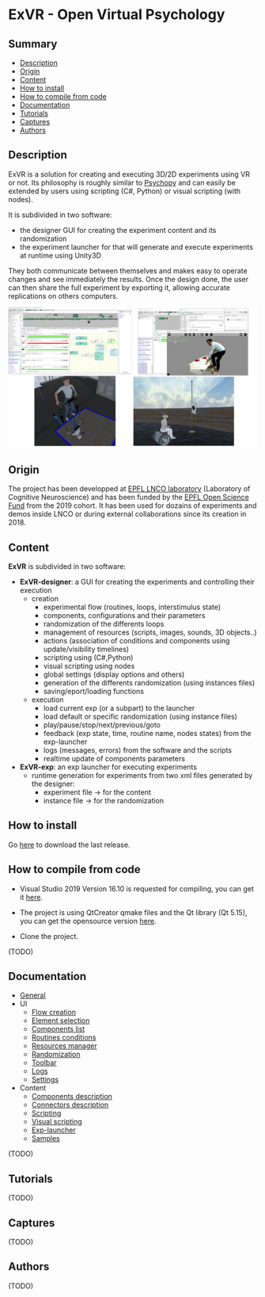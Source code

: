 # ExVR - Open Virtual Psychology

## Summary

* [Description](https://github.com/FlorianLance/exvr#description)
* [Origin](https://github.com/FlorianLance/exvr#origin)
* [Content](https://github.com/FlorianLance/exvr#content)
* [How to install](https://github.com/FlorianLance/exvr#how-to-install)
* [How to compile from code](https://github.com/FlorianLance/exvr#how-to-compile)
* [Documentation](https://github.com/FlorianLance/exvr#documentation)
* [Tutorials](https://github.com/FlorianLance/exvr#tutorials)
* [Captures](https://github.com/FlorianLance/exvr#captures)
* [Authors](https://github.com/FlorianLance/exvr#authors)

## Description

ExVR is a solution for creating and executing 3D/2D experiments using VR or not. Its philosophy is roughly similar to [Psychopy](https://www.psychopy.org/) and can easily be extended by users using scripting (C#, Python) or visual scripting (with nodes).

It is subdivided in two software: 
  *	the designer GUI for creating the experiment content and its randomization
  *	the experiment launcher for that will generate and execute experiments at runtime using Unity3D

They both communicate between themselves and makes easy to operate changes and see immediately the results.
Once the design done, the user can then share the full experiment by exporting it, allowing accurate replications on others computers.

<p float="center">
  <img src="https://github.com/FlorianLance/exvr/blob/main/captures/4-panel.png" width="800" />
</p>

## Origin

The project has been developped at [EPFL LNCO laboratory](https://www.epfl.ch/labs/lnco/) (Laboratory of Cognitive Neuroscience) and has been funded by the [EPFL Open Science Fund](https://www.epfl.ch/research/open-science/in-practice/open-science-fund/) from the 2019 cohort. It has been used for dozains of experiments and demos inside LNCO or during external collaborations since its creation in 2018.


## Content

**ExVR** is subdivided in two software:
* **ExVR-designer**: a GUI for creating the experiments and controlling their execution
  * creation
    * experimental flow (routines, loops, interstimulus state)
    * components, configurations and their parameters
    * randomization of the differents loops
    * management of resources (scripts, images, sounds, 3D objects..)
    * actions (association of conditions and components using update/visibility timelines)   
    * scripting using (C#,Python)
    * visual scripting using nodes
    * global settings (display options and others)
    * generation of the differents randomization (using instances files)
    * saving/eport/loading functions
  * execution
    * load current exp (or a subpart) to the launcher
    * load default or specific randomization (using instance files)
    * play/pause/stop/next/previous/goto
    * feedback (exp state, time, routine name, nodes states) from the exp-launcher
    * logs (messages, errors) from the software and the scripts
    * realtime update of components parameters
* **ExVR-exp**: an exp launcher for executing experiments
  * runtime generation for experiments from two xml files generated by the designer:
    * experiment file -> for the content
    * instance file  -> for the randomization
  

## How to install

Go [here](https://github.com/FlorianLance/exvr/releases/tag/1.0a1) to download the last release.

## How to compile from code

 * Visual Studio 2019 Version 16.10 is requested for compiling, you can get it [here](
https://visualstudio.microsoft.com/vs/community/). 

 * The project is using QtCreator qmake files and the Qt library (Qt 5.15), you can get the opensource version [here](https://www.qt.io/download-thank-you).

 * Clone the project.

(TODO)

## Documentation

* [General](https://github.com/FlorianLance/exvr/blob/main/cpp-projects/_build/bin/exvr-designer/data/documentation/doc_general.md)
* UI
  * [Flow creation](https://github.com/FlorianLance/exvr/blob/main/cpp-projects/_build/bin/exvr-designer/data/documentation/doc_ui_flow_creation.md)
  * [Element selection](https://github.com/FlorianLance/exvr/blob/main/cpp-projects/_build/bin/exvr-designer/data/documentation/doc_ui_element_selection.md)
  * [Components list](https://github.com/FlorianLance/exvr/blob/main/cpp-projects/_build/bin/exvr-designer/data/documentation/doc_ui_component_list.md)
  * [Routines conditions](https://github.com/FlorianLance/exvr/blob/main/cpp-projects/_build/bin/exvr-designer/data/documentation/doc_ui_routines_conditions.md)
  * [Resources manager](https://github.com/FlorianLance/exvr/blob/main/cpp-projects/_build/bin/exvr-designer/data/documentation/doc_ui_resources_manager.md)
  * [Randomization](https://github.com/FlorianLance/exvr/blob/main/cpp-projects/_build/bin/exvr-designer/data/documentation/doc_ui_randomization.md)
  * [Toolbar](https://github.com/FlorianLance/exvr/blob/main/cpp-projects/_build/bin/exvr-designer/data/documentation/doc_ui_toolboar.md)
  * [Logs](https://github.com/FlorianLance/exvr/blob/main/cpp-projects/_build/bin/exvr-designer/data/documentation/doc_ui_logs.md)
  * [Settings](https://github.com/FlorianLance/exvr/blob/main/cpp-projects/_build/bin/exvr-designer/data/documentation/doc_ui_settings.md)
* Content
  * [Components description](https://github.com/FlorianLance/exvr/blob/main/cpp-projects/_build/bin/exvr-designer/data/documentation/doc_content_components.md)
  * [Connectors description](https://github.com/FlorianLance/exvr/blob/main/cpp-projects/_build/bin/exvr-designer/data/documentation/doc_content_connectors.md)
  * [Scripting](https://github.com/FlorianLance/exvr/blob/main/cpp-projects/_build/bin/exvr-designer/data/documentation/doc_content_scripting.md)
  * [Visual scripting](https://github.com/FlorianLance/exvr/blob/main/cpp-projects/_build/bin/exvr-designer/data/documentation/doc_content_visual_scripting.md)
  * [Exp-launcher](https://github.com/FlorianLance/exvr/blob/main/cpp-projects/_build/bin/exvr-designer/data/documentation/doc_content_exp_launcher.md)
  * [Samples](https://github.com/FlorianLance/exvr/blob/main/cpp-projects/_build/bin/exvr-designer/data/documentation/doc_content_samples.md)

(TODO)

## Tutorials

(TODO)

## Captures

(TODO)


## Authors

(TODO)
